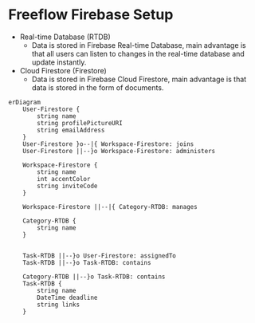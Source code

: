 # Freeflow Firebase Setup

- Real-time Database (RTDB) 
  - Data is stored in Firebase Real-time Database, main advantage is that all users can listen to changes in the real-time database and update instantly.
- Cloud Firestore (Firestore)
  - Data is stored in Firebase Cloud Firestore, main advantage is that data is stored in the form of documents.

```mermaid
erDiagram 
    User-Firestore {
        string name
        string profilePictureURI
        string emailAddress
    }
    User-Firestore }o--|{ Workspace-Firestore: joins
    User-Firestore ||--}o Workspace-Firestore: administers
    
    Workspace-Firestore {
        string name
        int accentColor
        string inviteCode
    }
    
    Workspace-Firestore ||--|{ Category-RTDB: manages
    
    Category-RTDB {
        string name
    }
   
   
    Task-RTDB ||--}o User-Firestore: assignedTo
    Task-RTDB ||--}o Task-RTDB: contains
    
    Category-RTDB ||--}o Task-RTDB: contains
    Task-RTDB {
        string name
        DateTime deadline
        string links
    }
```
